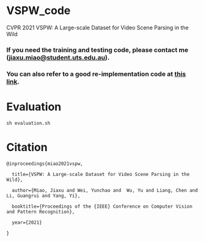 # VSPW_code
CVPR 2021 VSPW: A Large-scale Dataset for Video Scene Parsing in the Wild


### If you need the training and testing code, please contact me (jiaxu.miao@student.uts.edu.au).
### You can also refer to a good re-implementation code at [this link](https://github.com/sssdddwww2/CVPR2021_VSPW_Implement).


# Evaluation

```
sh evaluation.sh
```



# Citation

```
@inproceedings{miao2021vspw,

  title={VSPW: A Large-scale Dataset for Video Scene Parsing in the Wild},

  author={Miao, Jiaxu and Wei, Yunchao and  Wu, Yu and Liang, Chen and Li, Guangrui and Yang, Yi},

  booktitle={Proceedings of the {IEEE} Conference on Computer Vision and Pattern Recognition},

  year={2021}

}
```
